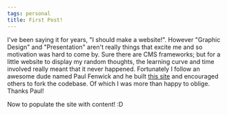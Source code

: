 ```yaml
---
tags: personal
title: First Post!
---
```


I've been saying it for years, "I should make a website!". However "Graphic Design" and "Presentation" aren't really things that excite me and so motivation was hard to come by. <!--more-->Sure there are CMS frameworks; but for a little website to display my random thoughts, the learning curve and time involved really meant that it never happened. Fortunately I follow an awesome dude named Paul Fenwick and he built [this site](http://pjf.id.au/) and encouraged others to fork the codebase. Of which I was more than happy to oblige. Thanks Paul!

Now to populate the site with content! :D
